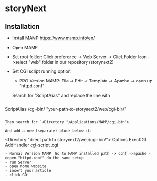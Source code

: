 # storyNext
## Installation
- Install MAMP https://www.mamp.info/en/
- Open MAMP
- Set root folder: Click preference -> Web Server -> Click Folder Icon ->select "web" folder in our repository (storynext2)
- Set CGI script running option:
  - PRO Version MAMP: File -> Edit -> Template -> Apache -> open up "httpd.conf"

  Search for "ScriptAlias" and replace the line with
  ```
ScriptAlias /cgi-bin/ "your-path-to-storynext2/web/cgi-bin/"
  ```

  Then search for `<Directory "/Applications/MAMP/cgi-bin">
  `
  And add a new (separate) block below it:
  ```
  <Directory "direct path to storynext2/web/cgi-bin/">
    Options ExecCGI
  AddHandler cgi-script .cgi
  </Directory>
  ```
  - Normal Version MAMP: Go to MAMP installed path -> conf ->apache ->open "httpd.conf" do the same setup
- run Server
- open home website
- insert your article
- click GO!